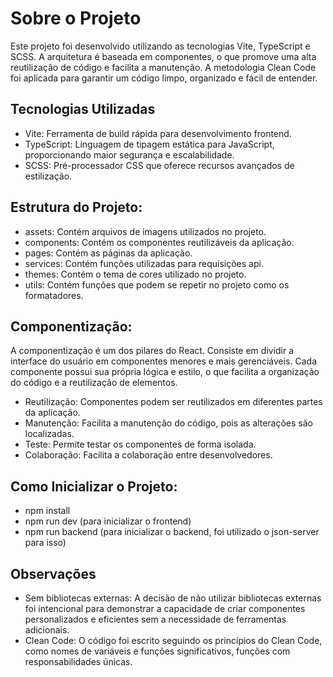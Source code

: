 # Sobre o Projeto

Este projeto foi desenvolvido utilizando as tecnologias Vite, TypeScript e SCSS. A arquitetura é baseada em componentes, o que promove uma alta reutilização de código e facilita a manutenção. A metodologia Clean Code foi aplicada para garantir um código limpo, organizado e fácil de entender.

## Tecnologias Utilizadas

- Vite: Ferramenta de build rápida para desenvolvimento frontend.
- TypeScript: Linguagem de tipagem estática para JavaScript, proporcionando maior segurança e escalabilidade.
- SCSS: Pré-processador CSS que oferece recursos avançados de estilização.

## Estrutura do Projeto:

- assets: Contém arquivos de imagens utilizados no projeto.
- components: Contém os componentes reutilizáveis da aplicação.
- pages: Contém as páginas da aplicação.
- services: Contém funções utilizadas para requisições api.
- themes: Contém o tema de cores utilizado no projeto.
- utils: Contém funções que podem se repetir no projeto como os formatadores.

## Componentização:

A componentização é um dos pilares do React. Consiste em dividir a interface do usuário em componentes menores e mais gerenciáveis. Cada componente possui sua própria lógica e estilo, o que facilita a organização do código e a reutilização de elementos.

- Reutilização: Componentes podem ser reutilizados em diferentes partes da aplicação.
- Manutenção: Facilita a manutenção do código, pois as alterações são localizadas.
- Teste: Permite testar os componentes de forma isolada.
- Colaboração: Facilita a colaboração entre desenvolvedores.

## Como Inicializar o Projeto:

- npm install
- npm run dev (para inicializar o frontend)
- npm run backend (para inicializar o backend, foi utilizado o json-server para isso)

## Observações

- Sem bibliotecas externas: A decisão de não utilizar bibliotecas externas foi intencional para demonstrar a capacidade de criar componentes personalizados e eficientes sem a necessidade de ferramentas adicionais.
- Clean Code: O código foi escrito seguindo os princípios do Clean Code, como nomes de variáveis e funções significativos, funções com responsabilidades únicas.
